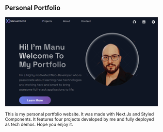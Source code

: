 ## Personal Portfolio

![Test Image 1](https://raw.githubusercontent.com/ManuC84/portfolio_website/master/public/images/social-image-facebook.png)

This is my personal portfolio website. It was made with Next.Js and Styled Components. It features four projects developed by me and fully deployed as tech demos. Hope you enjoy it. 
